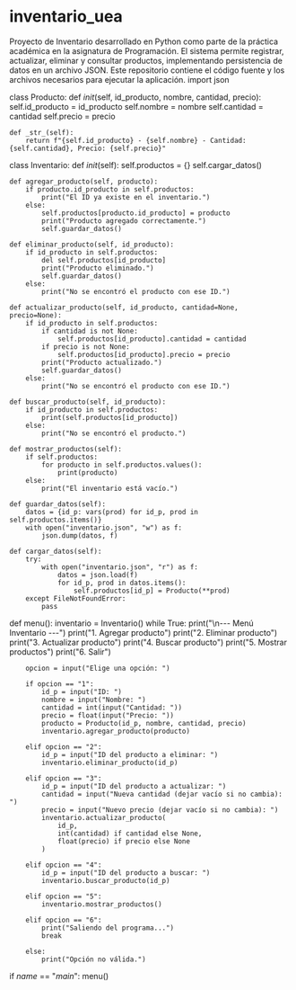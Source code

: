 # inventario_uea
Proyecto de Inventario desarrollado en Python como parte de la práctica académica en la asignatura de Programación. El sistema permite registrar, actualizar, eliminar y consultar productos, implementando persistencia de datos en un archivo JSON. Este repositorio contiene el código fuente y los archivos necesarios para ejecutar la aplicación.
import json

class Producto:
    def _init_(self, id_producto, nombre, cantidad, precio):
        self.id_producto = id_producto
        self.nombre = nombre
        self.cantidad = cantidad
        self.precio = precio

    def _str_(self):
        return f"{self.id_producto} - {self.nombre} - Cantidad: {self.cantidad}, Precio: {self.precio}"

class Inventario:
    def _init_(self):
        self.productos = {}
        self.cargar_datos()

    def agregar_producto(self, producto):
        if producto.id_producto in self.productos:
            print("El ID ya existe en el inventario.")
        else:
            self.productos[producto.id_producto] = producto
            print("Producto agregado correctamente.")
            self.guardar_datos()

    def eliminar_producto(self, id_producto):
        if id_producto in self.productos:
            del self.productos[id_producto]
            print("Producto eliminado.")
            self.guardar_datos()
        else:
            print("No se encontró el producto con ese ID.")

    def actualizar_producto(self, id_producto, cantidad=None, precio=None):
        if id_producto in self.productos:
            if cantidad is not None:
                self.productos[id_producto].cantidad = cantidad
            if precio is not None:
                self.productos[id_producto].precio = precio
            print("Producto actualizado.")
            self.guardar_datos()
        else:
            print("No se encontró el producto con ese ID.")

    def buscar_producto(self, id_producto):
        if id_producto in self.productos:
            print(self.productos[id_producto])
        else:
            print("No se encontró el producto.")

    def mostrar_productos(self):
        if self.productos:
            for producto in self.productos.values():
                print(producto)
        else:
            print("El inventario está vacío.")

    def guardar_datos(self):
        datos = {id_p: vars(prod) for id_p, prod in self.productos.items()}
        with open("inventario.json", "w") as f:
            json.dump(datos, f)

    def cargar_datos(self):
        try:
            with open("inventario.json", "r") as f:
                datos = json.load(f)
                for id_p, prod in datos.items():
                    self.productos[id_p] = Producto(**prod)
        except FileNotFoundError:
            pass

def menu():
    inventario = Inventario()
    while True:
        print("\n--- Menú Inventario ---")
        print("1. Agregar producto")
        print("2. Eliminar producto")
        print("3. Actualizar producto")
        print("4. Buscar producto")
        print("5. Mostrar productos")
        print("6. Salir")

        opcion = input("Elige una opción: ")

        if opcion == "1":
            id_p = input("ID: ")
            nombre = input("Nombre: ")
            cantidad = int(input("Cantidad: "))
            precio = float(input("Precio: "))
            producto = Producto(id_p, nombre, cantidad, precio)
            inventario.agregar_producto(producto)

        elif opcion == "2":
            id_p = input("ID del producto a eliminar: ")
            inventario.eliminar_producto(id_p)

        elif opcion == "3":
            id_p = input("ID del producto a actualizar: ")
            cantidad = input("Nueva cantidad (dejar vacío si no cambia): ")
            precio = input("Nuevo precio (dejar vacío si no cambia): ")
            inventario.actualizar_producto(
                id_p,
                int(cantidad) if cantidad else None,
                float(precio) if precio else None
            )

        elif opcion == "4":
            id_p = input("ID del producto a buscar: ")
            inventario.buscar_producto(id_p)

        elif opcion == "5":
            inventario.mostrar_productos()

        elif opcion == "6":
            print("Saliendo del programa...")
            break

        else:
            print("Opción no válida.")

if _name_ == "_main_":
    menu()
